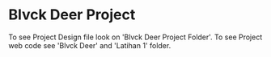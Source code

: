 # Blvck Deer Project

To see Project Design file look on 'Blvck Deer Project Folder'. To see Project web code see 'Blvck Deer' and 'Latihan 1' folder.
